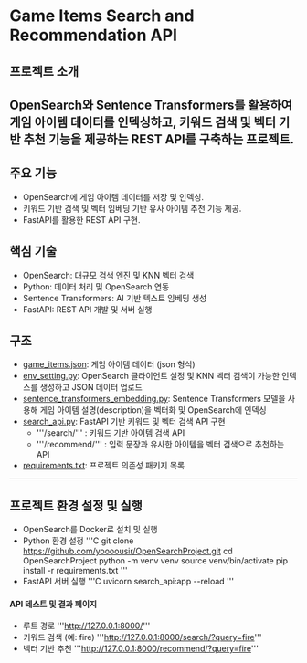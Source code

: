 # Game Items Search and Recommendation API

## 프로젝트 소개
OpenSearch와 Sentence Transformers를 활용하여 게임 아이템 데이터를 인덱싱하고, 키워드 검색 및 벡터 기반 추천 기능을 제공하는 REST API를 구축하는 프로젝트.
------------------------------------------
## 주요 기능
- OpenSearch에 게임 아이템 데이터를 저장 및 인덱싱.
- 키워드 기반 검색 및 벡터 임베딩 기반 유사 아이템 추천 기능 제공.
- FastAPI를 활용한 REST API 구현.

## 핵심 기술
- OpenSearch: 대규모 검색 엔진 및 KNN 벡터 검색
- Python: 데이터 처리 및 OpenSearch 연동
- Sentence Transformers: AI 기반 텍스트 임베딩 생성
- FastAPI: REST API 개발 및 서버 실행

## 구조
- [game_items.json](game_items.json): 게임 아이템 데이터 (json 형식)
- [env_setting.py](env_setting.py): OpenSearch 클라이언트 설정 및 KNN 벡터 검색이 가능한 인덱스를 생성하고 JSON 데이터 업로드
- [sentence_transformers_embedding.py](sentence_transformers_embedding.py): Sentence Transformers 모델을 사용해 게임 아이템 설명(description)을 벡터화 및 OpenSearch에 인덱싱
- [search_api.py](search_api.py): FastAPI 기반 키워드 및 벡터 검색 API 구현
  - '''/search/''' : 키워드 기반 아이템 검색 API
  - '''/recommend/''' : 입력 문장과 유사한 아이템을 벡터 검색으로 추천하는 API
- [requirements.txt](requirements.txt): 프로젝트 의존성 패키지 목록
------------------------------------------
## 프로젝트 환경 설정 및 실행
- OpenSearch를 Docker로 설치 및 실행
- Python 환경 설정
'''C
git clone https://github.com/yoooousir/OpenSearchProject.git
cd OpenSearchProject
python -m venv venv
source venv/bin/activate
pip install -r requirements.txt
'''
- FastAPI 서버 실행
'''C
uvicorn search_api:app --reload
'''
#### API 테스트 및 결과 페이지
- 루트 경로
  '''http://127.0.0.1:8000/'''
- 키워드 검색 (예: fire)
  '''http://127.0.0.1:8000/search/?query=fire'''
- 벡터 기반 추천
  '''http://127.0.0.1:8000/recommend/?query=fire'''
